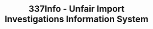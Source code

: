 ---
layout: default
bigquery: https://console.cloud.google.com/bigquery?p=patents-public-data&d=usitc_investigations&page=dataset&project=sheets-management-319211
citation: US International Trade Commission 337Info Unfair Import Investigations Information
  System
contributors: US International Trade Comission
cost: None
description: US International Trade Commission 337Info Unfair Import Investigations
  Information System contains data on investigations done under Section 337. Section
  337 declares the infringement of certain statutory intellectual property rights
  and other forms of unfair competition in import trade to be unlawful practices.
  Most Section 337 investigations involve allegations of patent or registered trademark
  infringement.
documentation: FAQ and tutorial available on the site
last_edit: 04/08/2022, 18:55:20
location: https://pubapps2.usitc.gov/337external/
maintained_by: US International Trade Comission
schema_fields:
- scheduledStartDateEvidHear
- complainant
- dateOfPublicationFrNotice
- respondent
- investigationType
- targetDate
- endDateMarkmanHearing
- teoIdIssueDate
- htsNumbers
- issueDateOtherNonFinal
- markmanHearing
- finalDetViolation
- teoProceedingInvolved
- lastUpdated
- trademarkNumbers
- scheduledEndDateEvidHear
- finalDetNoViolation
- internalRemand
- investigationTermDate
- patentNumbers
- gcAttorney
- aljAssigned
- publication_number
- ouiiParticipation
- currentStatus
- actualEndDateEvidHear
- dateComplaintFiled
- dateCreated
- id
- finalIdOnViolationIssue
- patentNumber
- startDateMarkmanHearing
- invUnfairAct
- investigationNo
- actualStartDateEvidHear
- finalIdOnViolationDue
- docketNo
- teoReliefGranted
- cafcAppeals
- copyrightNumbers
- ouiiAttorney
- teoIdDueDate
- title
- currentActiveALJ
shortname: unfair_import_investigations
tags:
- import
- legal
- trade
timeframe: 2008-2021 (prior to 2008 downloadable as a JSON file)
title: 337Info - Unfair Import Investigations Information System
uuid: 2721f5ec-e599-4890-9265-9706719fc71e
---